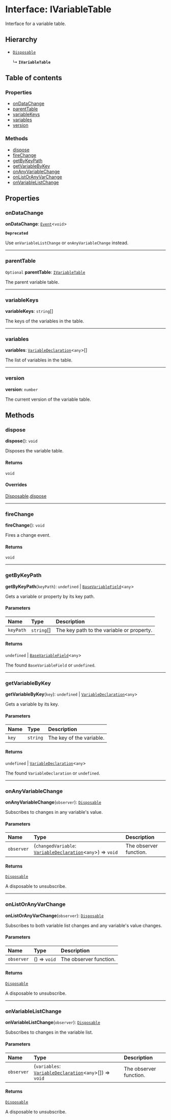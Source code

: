 # Interface: IVariableTable

Interface for a variable table.

## Hierarchy

* [`Disposable`](/auto-docs/free-layout-editor/interfaces/Disposable-1.md)

  ↳ **`IVariableTable`**

## Table of contents

### Properties

* [onDataChange](/auto-docs/free-layout-editor/interfaces/IVariableTable.md#ondatachange)
* [parentTable](/auto-docs/free-layout-editor/interfaces/IVariableTable.md#parenttable)
* [variableKeys](/auto-docs/free-layout-editor/interfaces/IVariableTable.md#variablekeys)
* [variables](/auto-docs/free-layout-editor/interfaces/IVariableTable.md#variables)
* [version](/auto-docs/free-layout-editor/interfaces/IVariableTable.md#version)

### Methods

* [dispose](/auto-docs/free-layout-editor/interfaces/IVariableTable.md#dispose)
* [fireChange](/auto-docs/free-layout-editor/interfaces/IVariableTable.md#firechange)
* [getByKeyPath](/auto-docs/free-layout-editor/interfaces/IVariableTable.md#getbykeypath)
* [getVariableByKey](/auto-docs/free-layout-editor/interfaces/IVariableTable.md#getvariablebykey)
* [onAnyVariableChange](/auto-docs/free-layout-editor/interfaces/IVariableTable.md#onanyvariablechange)
* [onListOrAnyVarChange](/auto-docs/free-layout-editor/interfaces/IVariableTable.md#onlistoranyvarchange)
* [onVariableListChange](/auto-docs/free-layout-editor/interfaces/IVariableTable.md#onvariablelistchange)

## Properties

### onDataChange

**onDataChange**: [`Event`](/auto-docs/free-layout-editor/interfaces/Event-1.md)<`void`>

**`Deprecated`**

Use `onVariableListChange` or `onAnyVariableChange` instead.

***

### parentTable

`Optional` **parentTable**: [`IVariableTable`](/auto-docs/free-layout-editor/interfaces/IVariableTable.md)

The parent variable table.

***

### variableKeys

**variableKeys**: `string`\[]

The keys of the variables in the table.

***

### variables

**variables**: [`VariableDeclaration`](/auto-docs/free-layout-editor/classes/VariableDeclaration.md)<`any`>\[]

The list of variables in the table.

***

### version

**version**: `number`

The current version of the variable table.

## Methods

### dispose

**dispose**(): `void`

Disposes the variable table.

#### Returns

`void`

#### Overrides

[Disposable](/auto-docs/free-layout-editor/interfaces/Disposable-1.md).[dispose](/auto-docs/free-layout-editor/interfaces/Disposable-1.md#dispose)

***

### fireChange

**fireChange**(): `void`

Fires a change event.

#### Returns

`void`

***

### getByKeyPath

**getByKeyPath**(`keyPath`): `undefined` | [`BaseVariableField`](/auto-docs/free-layout-editor/classes/BaseVariableField.md)<`any`>

Gets a variable or property by its key path.

#### Parameters

| Name | Type | Description |
| :------ | :------ | :------ |
| `keyPath` | `string`\[] | The key path to the variable or property. |

#### Returns

`undefined` | [`BaseVariableField`](/auto-docs/free-layout-editor/classes/BaseVariableField.md)<`any`>

The found `BaseVariableField` or `undefined`.

***

### getVariableByKey

**getVariableByKey**(`key`): `undefined` | [`VariableDeclaration`](/auto-docs/free-layout-editor/classes/VariableDeclaration.md)<`any`>

Gets a variable by its key.

#### Parameters

| Name | Type | Description |
| :------ | :------ | :------ |
| `key` | `string` | The key of the variable. |

#### Returns

`undefined` | [`VariableDeclaration`](/auto-docs/free-layout-editor/classes/VariableDeclaration.md)<`any`>

The found `VariableDeclaration` or `undefined`.

***

### onAnyVariableChange

**onAnyVariableChange**(`observer`): [`Disposable`](/auto-docs/free-layout-editor/interfaces/Disposable-1.md)

Subscribes to changes in any variable's value.

#### Parameters

| Name | Type | Description |
| :------ | :------ | :------ |
| `observer` | (`changedVariable`: [`VariableDeclaration`](/auto-docs/free-layout-editor/classes/VariableDeclaration.md)<`any`>) => `void` | The observer function. |

#### Returns

[`Disposable`](/auto-docs/free-layout-editor/interfaces/Disposable-1.md)

A disposable to unsubscribe.

***

### onListOrAnyVarChange

**onListOrAnyVarChange**(`observer`): [`Disposable`](/auto-docs/free-layout-editor/interfaces/Disposable-1.md)

Subscribes to both variable list changes and any variable's value changes.

#### Parameters

| Name | Type | Description |
| :------ | :------ | :------ |
| `observer` | () => `void` | The observer function. |

#### Returns

[`Disposable`](/auto-docs/free-layout-editor/interfaces/Disposable-1.md)

A disposable to unsubscribe.

***

### onVariableListChange

**onVariableListChange**(`observer`): [`Disposable`](/auto-docs/free-layout-editor/interfaces/Disposable-1.md)

Subscribes to changes in the variable list.

#### Parameters

| Name | Type | Description |
| :------ | :------ | :------ |
| `observer` | (`variables`: [`VariableDeclaration`](/auto-docs/free-layout-editor/classes/VariableDeclaration.md)<`any`>\[]) => `void` | The observer function. |

#### Returns

[`Disposable`](/auto-docs/free-layout-editor/interfaces/Disposable-1.md)

A disposable to unsubscribe.
